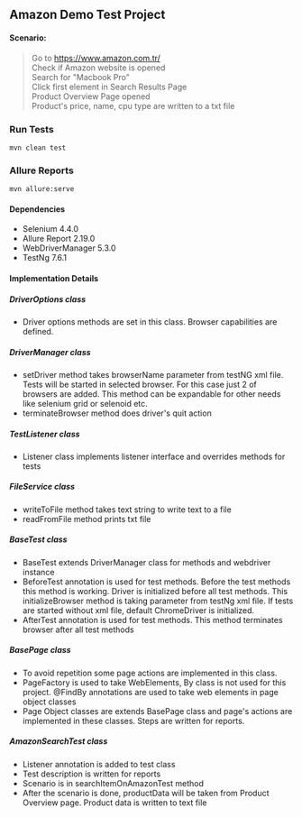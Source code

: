 ## Amazon Demo Test Project
#### Scenario:
>Go to https://www.amazon.com.tr/ <br>
>Check if Amazon website is opened <br>
>Search for "Macbook Pro" <br>
>Click first element in Search Results Page <br>
>Product Overview Page opened <br>
>Product's price, name, cpu type are written to a txt file


### Run Tests
```
mvn clean test
```
### Allure Reports
```
mvn allure:serve
```

#### Dependencies
- Selenium 4.4.0
- Allure Report 2.19.0
- WebDriverManager 5.3.0
- TestNg 7.6.1


#### Implementation Details

##### DriverOptions class

- Driver options methods are set in this class. Browser capabilities are defined. 

##### DriverManager class

- setDriver method takes browserName parameter from testNG xml file. Tests will be started in selected browser. 
For this case just 2 of browsers are added. This method can be
expandable for other needs like selenium grid or selenoid etc.
- terminateBrowser method does driver's quit action 

##### TestListener class
- Listener class implements listener interface and overrides
methods for tests

##### FileService class

- writeToFile method takes text string to write text to a file
- readFromFile method prints txt file

##### BaseTest class

- BaseTest extends DriverManager class for methods and webdriver instance
- BeforeTest annotation is used for test methods. Before the test methods
this method is working. Driver is initialized before all test methods.
This initializeBrowser method is taking parameter from testNg xml file.
If tests are started without xml file, default ChromeDriver is initialized.
- AfterTest annotation is used for test methods. This method
terminates browser after all test methods

##### BasePage class

- To avoid repetition some page actions are implemented in this class.
- PageFactory is used to take WebElements, By class is not used for this project.
@FindBy annotations are used to take web elements in page object classes
- Page Object classes are extends BasePage class and page's actions are implemented
in these classes. Steps are written for reports.

##### AmazonSearchTest class

- Listener annotation is added to test class
- Test description is written for reports
- Scenario is in searchItemOnAmazonTest method
- After the scenario is done, productData will be taken from Product Overview page.
Product data is written to text file
